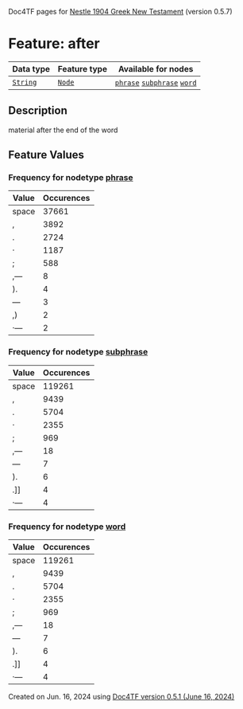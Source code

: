 Doc4TF pages for [Nestle 1904 Greek New Testament](https://github.com/saulocantanhede/tfgreek2/tree/main/tf) (version 0.5.7)
# Feature: after
Data type|Feature type|Available for nodes
---|---|---
[`String`](featuresbydatatype.md#string)|[`Node`](featuresbytype.md#node)| [`phrase`](featuresbynodetype.md#phrase)  [`subphrase`](featuresbynodetype.md#subphrase)  [`word`](featuresbynodetype.md#word) 
## Description
material after the end of the word
## Feature Values
### Frequency for nodetype [phrase](featuresbynodetype.md#phrase)
Value|Occurences
---|---
space|37661
,|3892
.|2724
·|1187
;|588
,—|8
).|4
—|3
,)|2
·—|2
### Frequency for nodetype [subphrase](featuresbynodetype.md#subphrase)
Value|Occurences
---|---
space|119261
,|9439
.|5704
·|2355
;|969
,—|18
—|7
).|6
.]]|4
·—|4
### Frequency for nodetype [word](featuresbynodetype.md#word)
Value|Occurences
---|---
space|119261
,|9439
.|5704
·|2355
;|969
,—|18
—|7
).|6
.]]|4
·—|4
 

Created on Jun. 16, 2024 using [Doc4TF version 0.5.1 (June 16, 2024)](https://github.com/tonyjurg/Doc4TF/blob/main/CreateFeatureDoc.ipynb) 